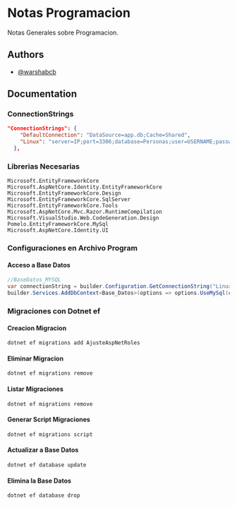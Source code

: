 
# Notas Programacion

Notas Generales sobre Programacion.





## Authors

- [@warshabcb](https://www.github.com/warshabcb)




## Documentation

### ConnectionStrings
``` json
"ConnectionStrings": {
    "DefaultConnection": "DataSource=app.db;Cache=Shared",
    "Linux": "server=IP;port=3306;database=Personas;user=USERNAME;password=PASSWORD"
  },
```

### Librerias Necesarias
``` Paquetes
Microsoft.EntityFrameworkCore
Microsoft.AspNetCore.Identity.EntityFrameworkCore
Microsoft.EntityFrameworkCore.Design
Microsoft.EntityFrameworkCore.SqlServer
Microsoft.EntityFrameworkCore.Tools
Microsoft.AspNetCore.Mvc.Razor.RuntimeCompilation
Microsoft.VisualStudio.Web.CodeGeneration.Design
Pomelo.EntityFrameworkCore.MySql
Microsoft.AspNetCore.Identity.UI
```


### Configuraciones en Archivo Program
#### Acceso a Base Datos
```c#
//BaseDatos_MYSQL
var connectionString = builder.Configuration.GetConnectionString("Linux");
builder.Services.AddDbContext<Base_Datos>(options => options.UseMySql(connectionString, new MySqlServerVersion(new Version(8, 0, 11))));
```

### Migraciones con Dotnet ef

#### Creacion Migracion
```
dotnet ef migrations add AjusteAspNetRoles
```
#### Eliminar Migracion
```
dotnet ef migrations remove  
```
#### Listar Migraciones
```
dotnet ef migrations remove  
```
#### Generar Script Migraciones
```
dotnet ef migrations script  
```

#### Actualizar a Base Datos
```
dotnet ef database update
```
#### Elimina la Base Datos
```
dotnet ef database drop
```
